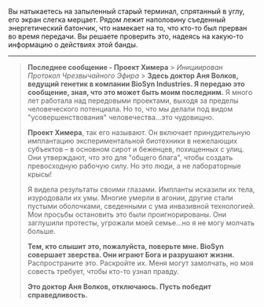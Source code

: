 Вы натыкаетесь на запыленный старый терминал, спрятанный в углу, его экран слегка мерцает. Рядом лежит наполовину съеденный энергетический батончик, что намекает на то, что кто-то был прерван во время передачи. Вы решаете проверить это, надеясь на какую-то информацию о действиях этой банды.

---

> **Последнее сообщение - Проект Химера** > _Инициирован Протокол Чрезвычайного Эфира_ > **Здесь доктор Аня Волков, ведущий генетик в компании BioSyn Industries. Я передаю это сообщение, зная, что это может быть моим последним.** Я много лет работала над передовыми проектами, выходя за пределы человеческого потенциала. Но то, что мы делали под видом "усовершенствования" человечества...это чудовищно.
>
> **Проект Химера**, так его называют. Он включает принудительную имплантацию экспериментальной биотехники в нежелающих субъектов – в основном сирот и беженцев, похищенных с улиц. Они утверждают, что это для "общего блага", чтобы создать превосходную рабочую силу. Но это люди, а не лабораторные крысы!
>
> Я видела результаты своими глазами. Импланты исказили их тела, изуродовали их умы. Многие умерли в агонии, другие стали пустыми оболочками, сведенными с ума инвазивной технологией. Мои просьбы остановить это были проигнорированы. Они заглушили протесты, угрожали моей семье...но я не могу молчать больше.
>
> **Тем, кто слышит это, пожалуйста, поверьте мне. BioSyn совершает зверства. Они играют Бога и разрушают жизни.** Распространите это. Раскройте их. Меня могут замолчать, но моя совесть требует, чтобы кто-то узнал правду.
>
> **Это доктор Аня Волков, отключаюсь. Пусть победит справедливость.**

